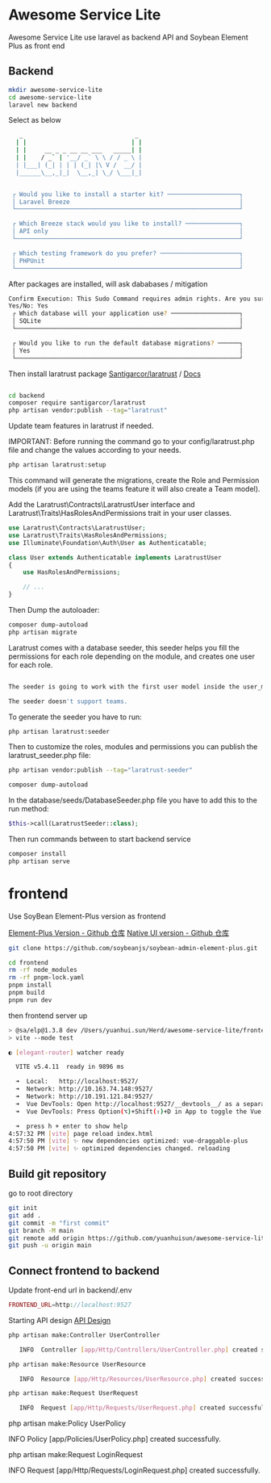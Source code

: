 # Awesome Service Lite

Awesome Service Lite use laravel as backend API and Soybean Element Plus as front end

## Backend

``` bash
mkdir awesome-service-lite
cd awesome-service-lite
laravel new backend
```

Select as below

``` bash
   _                               _
  | |                             | |
  | |     __ _ _ __ __ ___   _____| |
  | |    / _` | '__/ _` \ \ / / _ \ |
  | |___| (_| | | | (_| |\ V /  __/ |
  |______\__,_|_|  \__,_| \_/ \___|_|


 ┌ Would you like to install a starter kit? ────────────────────┐
 │ Laravel Breeze                                               │
 └──────────────────────────────────────────────────────────────┘

 ┌ Which Breeze stack would you like to install? ───────────────┐
 │ API only                                                     │
 └──────────────────────────────────────────────────────────────┘

 ┌ Which testing framework do you prefer? ──────────────────────┐
 │ PHPUnit                                                      │
 └──────────────────────────────────────────────────────────────┘

```

After packages are installed, will ask dababases / mitigation

```bash
Confirm Execution: This Sudo Command requires admin rights. Are you sure you wish to proceed?
Yes/No: Yes
 ┌ Which database will your application use? ───────────────────┐
 │ SQLite                                                       │
 └──────────────────────────────────────────────────────────────┘

 ┌ Would you like to run the default database migrations? ──────┐
 │ Yes                                                          │
 └──────────────────────────────────────────────────────────────┘

```

Then install laratrust package [Santigarcor/laratrust](https://github.com/santigarcor/laratrust) / [Docs](https://laratrust.santigarcor.me/)

``` bash

cd backend
composer require santigarcor/laratrust
php artisan vendor:publish --tag="laratrust"

```
Update team features in laratrust if needed.

IMPORTANT: Before running the command go to your config/laratrust.php file and change the values according to your needs.

```bash
php artisan laratrust:setup


```

This command will generate the migrations, create the Role and Permission models (if you are using the teams feature it will also create a Team model).

Add the Laratrust\Contracts\LaratrustUser interface and Laratrust\Traits\HasRolesAndPermissions trait in your user classes.

```php
use Laratrust\Contracts\LaratrustUser;
use Laratrust\Traits\HasRolesAndPermissions;
use Illuminate\Foundation\Auth\User as Authenticatable;

class User extends Authenticatable implements LaratrustUser
{
    use HasRolesAndPermissions;

    // ...
}

```

Then Dump the autoloader:
``` bash
composer dump-autoload
php artisan migrate
```

Laratrust comes with a database seeder, this seeder helps you fill the permissions for each role depending on the module, and creates one user for each role.

``` php

The seeder is going to work with the first user model inside the user_models array.

The seeder doesn't support teams.
```

To generate the seeder you have to run:

``` bash
php artisan laratrust:seeder
```

Then to customize the roles, modules and permissions you can publish the laratrust_seeder.php file:

``` bash
php artisan vendor:publish --tag="laratrust-seeder"

composer dump-autoload

```

In the database/seeds/DatabaseSeeder.php file you have to add this to the run method:

```php
$this->call(LaratrustSeeder::class);
```


Then run commands between to start backend service

``` bash
composer install
php artisan serve
```

# frontend

Use SoyBean Element-Plus version as frontend

[Element-Plus Version - Github 仓库](https://github.com/soybeanjs/soybean-admin-element-plus)
[Native UI version - Github 仓库](https://github.com/soybeanjs/soybean-admin)

``` bash
git clone https://github.com/soybeanjs/soybean-admin-element-plus.git

cd frontend
rm -rf node_modules
rm -rf pnpm-lock.yaml
pnpm install
pnpm build
pnpm run dev
```

then frontend server up

``` bash
> @sa/elp@1.3.8 dev /Users/yuanhui.sun/Herd/awesome-service-lite/frontend
> vite --mode test

◐ [elegant-router] watcher ready                                                               4:57:31 PM

  VITE v5.4.11  ready in 9896 ms

  ➜  Local:   http://localhost:9527/
  ➜  Network: http://10.163.74.148:9527/
  ➜  Network: http://10.191.121.84:9527/
  ➜  Vue DevTools: Open http://localhost:9527/__devtools__/ as a separate window
  ➜  Vue DevTools: Press Option(⌥)+Shift(⇧)+D in App to toggle the Vue DevTools

  ➜  press h + enter to show help
4:57:32 PM [vite] page reload index.html
4:57:50 PM [vite] ✨ new dependencies optimized: vue-draggable-plus
4:57:50 PM [vite] ✨ optimized dependencies changed. reloading

```

## Build git repository 

go to root directory

```bash
git init
git add .
git commit -m "first commit"
git branch -M main
git remote add origin https://github.com/yuanhuisun/awesome-service-lite.git
git push -u origin main

```

## Connect frontend to backend
Update front-end url in backend/.env

```php
FRONTEND_URL=http://localhost:9527
```

Starting API design [API Design](API.md)

```bash
php artisan make:Controller UserController

   INFO  Controller [app/Http/Controllers/UserController.php] created successfully.  

php artisan make:Resource UserResource

   INFO  Resource [app/Http/Resources/UserResource.php] created successfully.  

php artisan make:Request UserRequest              

   INFO  Request [app/Http/Requests/UserRequest.php] created successfully.  
```


php artisan make:Policy UserPolicy

   INFO  Policy [app/Policies/UserPolicy.php] created successfully.  


php artisan make:Request LoginRequest

   INFO  Request [app/Http/Requests/LoginRequest.php] created successfully.  